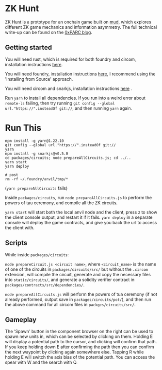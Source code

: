 # ZK Hunt

ZK Hunt is a prototype for an onchain game built on [mud](https://mud.dev), which explores different ZK game mechanics
and information asymmetry. The full technical write-up can be found on the [0xPARC blog](https://0xparc.org/blog/zk-hunt).

## Getting started

You will need rust, which is required for both foundry and circom, installation instructions
[here](https://www.rust-lang.org/tools/install).

You will need foundry, installation instructions [here](https://github.com/foundry-rs/foundry), I recommend using the
'Installing from Source' approach.

You will need circom and snarkjs, installation instructions [here](https://docs.circom.io/getting-started/installation/)
.

Run `yarn` to install all dependencies. If you run into a weird error about `remote-ls` failing, then try running
`git config --global url."https://".insteadOf git://`, and then running `yarn` again.

# Run This

```
npm install -g yarn@1.22.10
git config --global url."https://".insteadOf git://
yarn
npm install -g snarkjs@v0.5.0
cd packages/circuits; node prepareAllCircuits.js; cd ../..
yarn start
yarn deploy

# post
rm -rf ~/.foundry/anvil/tmp/*
```

(`yarn prepareAllCircuits` fails)

Inside `packages/circuits`, run `node prepareAllCircuits.js` to perform the powers of tau ceremony, and compile all the ZK circuits.

`yarn start` will start both the local anvil node and the client, press `2` to show the client console output, and restart it if it fails. `yarn deploy` in a separate console will deploy the game contracts, and give
you back the url to access the client with.

## Scripts
While inside `packages/circuits`: 

`node prepareCircuit.js <circuit name>`, where `<circuit_name>` is the name of one of the circuits
in `packages/circuits/src/` but without the `.circom` extension, will compile the circuit, generate and copy the
necessary files into `static/circuits/`, and generate a solidity verifier contract in
`packages/contracts/src/dependencies/`.

`node prepareAllCircuits.js` will perform the powers of tua ceremony (if not already performed, output save in
`packages/circuits/pot/`), and then run the above command for all circom files in `packges/circuits/src/`.

## Gameplay

The 'Spawn' button in the component browser on the right can be used to spawn new units in, which can be selected by
clicking on them. Holding E will display a potential path to the cursor, and clicking will confirm that path. If you
keep holding down E after confirming the path then you can confirm the next waypoint by clicking again somewhere else.
Tapping R while holding E will switch the axis bias of the potential path. You can access the spear with W and the
search with Q.
